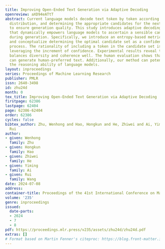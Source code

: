 ```yaml
---
title: Improving Open-Ended Text Generation via Adaptive Decoding
openreview: aXD94eATtT
abstract: Current language models decode text token by token according to probabilistic
  distribution, and determining the appropriate candidates for the next token is crucial
  to ensure generation quality. This study introduces adaptive decoding, a mechanism
  that dynamically empowers language models to ascertain a sensible candidate set
  during generation. Specifically, we introduce an entropy-based metric called confidence
  and conceptualize determining the optimal candidate set as a confidence-increasing
  process. The rationality of including a token in the candidate set is assessed by
  leveraging the increment of confidence. Experimental results reveal that our method
  balances diversity and coherence well. The human evaluation shows that our method
  can generate human-preferred text. Additionally, our method can potentially improve
  the reasoning ability of language models.
layout: inproceedings
series: Proceedings of Machine Learning Research
publisher: PMLR
issn: 2640-3498
id: zhu24d
month: 0
tex_title: Improving Open-Ended Text Generation via Adaptive Decoding
firstpage: 62386
lastpage: 62404
page: 62386-62404
order: 62386
cycles: false
bibtex_author: Zhu, Wenhong and Hao, Hongkun and He, Zhiwei and Ai, Yiming and Wang,
  Rui
author:
- given: Wenhong
  family: Zhu
- given: Hongkun
  family: Hao
- given: Zhiwei
  family: He
- given: Yiming
  family: Ai
- given: Rui
  family: Wang
date: 2024-07-08
address:
container-title: Proceedings of the 41st International Conference on Machine Learning
volume: '235'
genre: inproceedings
issued:
  date-parts:
  - 2024
  - 7
  - 8
pdf: https://proceedings.mlr.press/v235/assets/zhu24d/zhu24d.pdf
extras: []
# Format based on Martin Fenner's citeproc: https://blog.front-matter.io/posts/citeproc-yaml-for-bibliographies/
---
```

